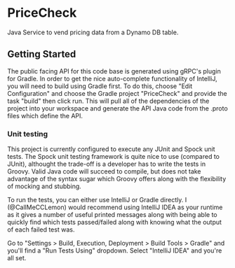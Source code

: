 # PriceCheck
Java Service to vend pricing data from a Dynamo DB table.

## Getting Started
The public facing API for this code base is generated using gRPC's plugin for Gradle. In order to get the nice
auto-complete functionality of IntelliJ, you will need to build using Gradle first. To do this, choose
"Edit Configuration" and choose the Gradle project "PriceCheck" and provide the task "build" then click run. This will
pull all of the dependencies of the project into your workspace and generate the API Java code from the .proto files
which define the API.

### Unit testing
This project is currently configured to execute any JUnit and Spock unit tests. The Spock unit testing framework is
quite nice to use (compared to JUnit), althought the trade-off is a developer has to write the tests in Groovy. Valid
Java code will succeed to compile, but does not take advantage of the syntax sugar which Groovy offers along with the
flexibility of mocking and stubbing.

To run the tests, you can either use IntelliJ or Gradle directly. I (@CallMeCCLemon) would recommend using IntelliJ IDEA 
as your runtime as it gives a number of useful printed messages along with being able to quickly find which tests
passed/failed along with knowing what the output of each failed test was.

Go to "Settings > Build, Execution, Deployment > Build Tools > Gradle" and you'll find a "Run Tests Using" dropdown. 
Select "IntelliJ IDEA" and you're all set.